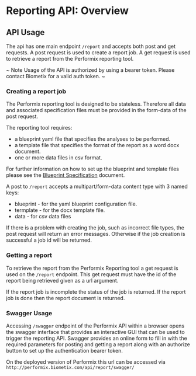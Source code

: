 # Reporting API: Overview

## API Usage

The api has one main endpoint `/report` and accepts both post and get requests. A post request is used to create a report job. A get request is used to retrieve a report from the Performix reporting tool.



~ Note
Usage of the API is authorized by using a bearer token. Please contact Biometix for a valid auth token.
~


### Creating a report job

The Performix reporting tool is designed to be stateless. Therefore all data and associated specification files must be provided in the form-data of the post request.

The reporting tool requires:

- a blueprint yaml file that specifies the analyses to be performed.
- a template file that specifies the format of the report as a word docx document.
- one or more data files in csv format.

For further information on how to set up the blueprint and template files please see the [Blueprint Specification](blueprint-specification) document.

A post to `/report` accepts a multipart/form-data content type with 3 named keys:

- blueprint - for the yaml blueprint configuration file.
- termplate - for the docx template file.
- data - for csv data files

If there is a problem with creating the job, such as incorrect file types, the post request will return an error messages. Otherwise if the job creation is successful a job id will be returned.

### Getting a report

To retrieve the report from the Performix Reporting tool a get request is used on the `/report` endpoint. This get request must have the id of the report being retrieved given as a url argument.

If the report job is incomplete the status of the job is returned. If the report job is done then the report document is returned.

### Swagger Usage

Accessing `/swagger` endpoint of the Performix API within a browser opens the swagger interface that provides an interactive GUI that can be used to trigger the reporting API. Swagger provides an online form to fill in with the required parameters for posting and getting a report along with an authorize button to set up the authentication bearer token.

On the deployed version of Performix this url can be accessed via `http://performix.biometix.com/api/report/swagger/`

